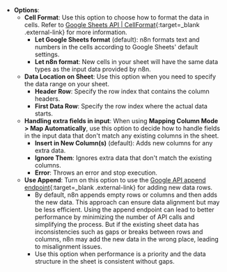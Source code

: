 - **Options**:
    - **Cell Format**: Use this option to choose how to format the data in cells. Refer to [Google Sheets API | CellFormat](https://developers.google.com/sheets/api/reference/rest/v4/spreadsheets/cells#CellFormat){:target=_blank .external-link} for more information.
        - **Let Google Sheets format** (default): n8n formats text and numbers in the cells according to Google Sheets' default settings. 
        - **Let n8n format**: New cells in your sheet will have the same data types as the input data provided by n8n.
    - **Data Location on Sheet**: Use this option when you need to specify the data range on your sheet.
        - **Header Row**: Specify the row index that contains the column headers.
        - **First Data Row**: Specify the row index where the actual data starts.
    - **Handling extra fields in input**: When using **Mapping Column Mode > Map Automatically**, use this option to decide how to handle fields in the input data that don't match any existing columns in the sheet.
        - **Insert in New Column(s)** (default): Adds new columns for any extra data.
        - **Ignore Them**: Ignores extra data that don't match the existing columns. 
        - **Error**: Throws an error and stop execution. 
    - **Use Append**: Turn on this option to use the [Google API append endpoint](https://developers.google.com/sheets/api/guides/values#append_values){:target=_blank .external-link} for adding new data rows.
        - By default, n8n appends empty rows or columns and then adds the new data. This approach can ensure data alignment but may be less efficient. Using the append endpoint can lead to better performance by minimizing the number of API calls and simplifying the process. But if the existing sheet data has inconsistencies such as gaps or breaks between rows and columns, n8n may add the new data in the wrong place, leading to misalignment issues.
        - Use this option when performance is a priority and the data structure in the sheet is consistent without gaps.

